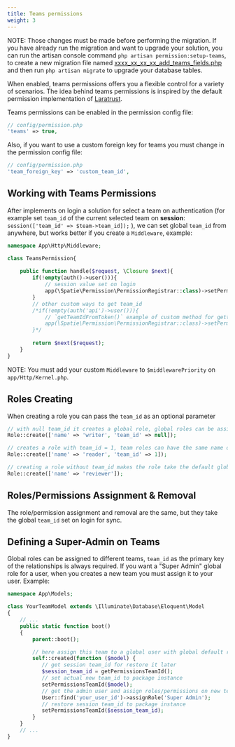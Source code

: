 ```yaml
---
title: Teams permissions
weight: 3
---
```


NOTE: Those changes must be made before performing the migration. If you have already run the migration and want to upgrade your solution, you can run the artisan console command `php artisan permission:setup-teams`, to create a new migration file named [xxxx_xx_xx_xx_add_teams_fields.php](https://github.com/spatie/laravel-permission/blob/main/database/migrations/add_teams_fields.php.stub) and then run `php artisan migrate` to upgrade your database tables.

When enabled, teams permissions offers you a flexible control for a variety of scenarios. The idea behind teams permissions is inspired by the default permission implementation of [Laratrust](https://laratrust.santigarcor.me/).


Teams permissions can be enabled in the permission config file:

```php
// config/permission.php
'teams' => true,
```

Also, if you want to use a custom foreign key for teams you must change in the permission config file:
```php
// config/permission.php
'team_foreign_key' => 'custom_team_id',
```

## Working with Teams Permissions

After implements on login a solution for select a team on authentication (for example set `team_id` of the current selected team on **session**: `session(['team_id' => $team->team_id]);` ), 
we can set global `team_id` from anywhere, but works better if you create a `Middleware`, example:

```php
namespace App\Http\Middleware;

class TeamsPermission{
    
    public function handle($request, \Closure $next){
        if(!empty(auth()->user())){
            // session value set on login
            app(\Spatie\Permission\PermissionRegistrar::class)->setPermissionsTeamId(session('team_id'));
        }
        // other custom ways to get team_id
        /*if(!empty(auth('api')->user())){
            // `getTeamIdFromToken()` example of custom method for getting the set team_id 
            app(\Spatie\Permission\PermissionRegistrar::class)->setPermissionsTeamId(auth('api')->user()->getTeamIdFromToken());
        }*/
        
        return $next($request);
    }
}
```
NOTE: You must add your custom `Middleware` to `$middlewarePriority` on `app/Http/Kernel.php`.
 
## Roles Creating

When creating a role you can pass the `team_id` as an optional parameter
 
```php
// with null team_id it creates a global role, global roles can be assigned to any team and they are unique
Role::create(['name' => 'writer', 'team_id' => null]);

// creates a role with team_id = 1, team roles can have the same name on different teams
Role::create(['name' => 'reader', 'team_id' => 1]);

// creating a role without team_id makes the role take the default global team_id
Role::create(['name' => 'reviewer']);
```

## Roles/Permissions Assignment & Removal

The role/permission assignment and removal are the same, but they take the global `team_id` set on login for sync.

## Defining a Super-Admin on Teams

Global roles can be assigned to different teams, `team_id` as the primary key of the relationships is always required. If you want a "Super Admin" global role for a user, when you creates a new team you must assign it to your user. Example:

```php
namespace App\Models;

class YourTeamModel extends \Illuminate\Database\Eloquent\Model
{
    // ...
    public static function boot()
    {
        parent::boot();

        // here assign this team to a global user with global default role
        self::created(function ($model) {
           // get session team_id for restore it later
           $session_team_id = getPermissionsTeamId();
           // set actual new team_id to package instance
           setPermissionsTeamId($model);
           // get the admin user and assign roles/permissions on new team model
           User::find('your_user_id')->assignRole('Super Admin');
           // restore session team_id to package instance
           setPermissionsTeamId($session_team_id);
        }
    }
    // ...
}
```
